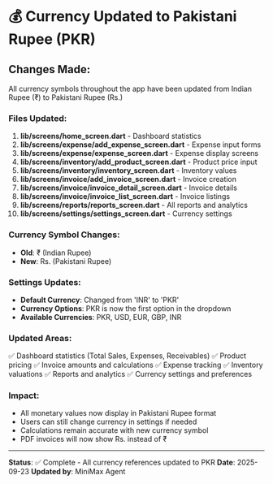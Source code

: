# 💰 Currency Updated to Pakistani Rupee (PKR)

## Changes Made:
All currency symbols throughout the app have been updated from Indian Rupee (₹) to Pakistani Rupee (Rs.)

### Files Updated:
1. **lib/screens/home_screen.dart** - Dashboard statistics
2. **lib/screens/expense/add_expense_screen.dart** - Expense input forms
3. **lib/screens/expense/expense_screen.dart** - Expense display screens
4. **lib/screens/inventory/add_product_screen.dart** - Product price input
5. **lib/screens/inventory/inventory_screen.dart** - Inventory values
6. **lib/screens/invoice/add_invoice_screen.dart** - Invoice creation
7. **lib/screens/invoice/invoice_detail_screen.dart** - Invoice details
8. **lib/screens/invoice/invoice_list_screen.dart** - Invoice listings
9. **lib/screens/reports/reports_screen.dart** - All reports and analytics
10. **lib/screens/settings/settings_screen.dart** - Currency settings

### Currency Symbol Changes:
- **Old**: ₹ (Indian Rupee)
- **New**: Rs. (Pakistani Rupee)

### Settings Updates:
- **Default Currency**: Changed from 'INR' to 'PKR'
- **Currency Options**: PKR is now the first option in the dropdown
- **Available Currencies**: PKR, USD, EUR, GBP, INR

### Updated Areas:
✅ Dashboard statistics (Total Sales, Expenses, Receivables)
✅ Product pricing
✅ Invoice amounts and calculations
✅ Expense tracking
✅ Inventory valuations
✅ Reports and analytics
✅ Currency settings and preferences

### Impact:
- All monetary values now display in Pakistani Rupee format
- Users can still change currency in settings if needed
- Calculations remain accurate with new currency symbol
- PDF invoices will now show Rs. instead of ₹

---

**Status**: ✅ Complete - All currency references updated to PKR
**Date**: 2025-09-23
**Updated by**: MiniMax Agent